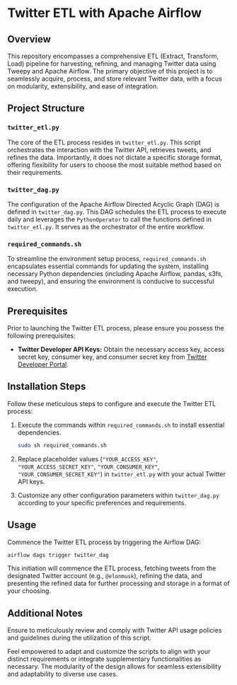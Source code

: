 # Twitter ETL with Apache Airflow

## Overview
This repository encompasses a comprehensive ETL (Extract, Transform, Load) pipeline for harvesting, refining, and managing Twitter data using Tweepy and Apache Airflow. The primary objective of this project is to seamlessly acquire, process, and store relevant Twitter data, with a focus on modularity, extensibility, and ease of integration.

## Project Structure

### `twitter_etl.py`
The core of the ETL process resides in `twitter_etl.py`. This script orchestrates the interaction with the Twitter API, retrieves tweets, and refines the data. Importantly, it does not dictate a specific storage format, offering flexibility for users to choose the most suitable method based on their requirements.

### `twitter_dag.py`
The configuration of the Apache Airflow Directed Acyclic Graph (DAG) is defined in `twitter_dag.py`. This DAG schedules the ETL process to execute daily and leverages the `PythonOperator` to call the functions defined in `twitter_etl.py`. It serves as the orchestrator of the entire workflow.

### `required_commands.sh`
To streamline the environment setup process, `required_commands.sh` encapsulates essential commands for updating the system, installing necessary Python dependencies (including Apache Airflow, pandas, s3fs, and tweepy), and ensuring the environment is conducive to successful execution.

## Prerequisites
Prior to launching the Twitter ETL process, please ensure you possess the following prerequisites:

- **Twitter Developer API Keys:** Obtain the necessary access key, access secret key, consumer key, and consumer secret key from [Twitter Developer Portal](https://developer.twitter.com/en/docs/twitter-api).

## Installation Steps
Follow these meticulous steps to configure and execute the Twitter ETL process:

1. Execute the commands within `required_commands.sh` to install essential dependencies.

    ```bash
    sudo sh required_commands.sh
    ```

2. Replace placeholder values (`"YOUR_ACCESS_KEY"`, `"YOUR_ACCESS_SECRET_KEY"`, `"YOUR_CONSUMER_KEY"`, `"YOUR_CONSUMER_SECRET_KEY"`) in `twitter_etl.py` with your actual Twitter API keys.

3. Customize any other configuration parameters within `twitter_dag.py` according to your specific preferences and requirements.

## Usage
Commence the Twitter ETL process by triggering the Airflow DAG:

```bash
airflow dags trigger twitter_dag
```

This initiation will commence the ETL process, fetching tweets from the designated Twitter account (e.g., `@elonmusk`), refining the data, and presenting the refined data for further processing and storage in a format of your choosing.

## Additional Notes
Ensure to meticulously review and comply with Twitter API usage policies and guidelines during the utilization of this script.

Feel empowered to adapt and customize the scripts to align with your distinct requirements or integrate supplementary functionalities as necessary. The modularity of the design allows for seamless extensibility and adaptability to diverse use cases.